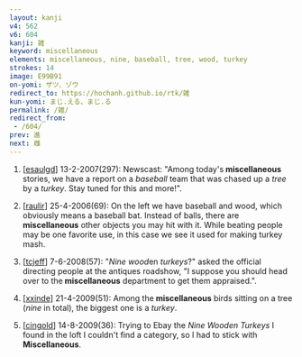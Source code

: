 ```yaml
---
layout: kanji
v4: 562
v6: 604
kanji: 雑
keyword: miscellaneous
elements: miscellaneous, nine, baseball, tree, wood, turkey
strokes: 14
image: E99B91
on-yomi: ザツ、ゾウ
redirect_to: https://hochanh.github.io/rtk/雑
kun-yomi: まじ.える、まじ.る
permalink: /雑/
redirect_from:
 - /604/
prev: 進
next: 雌
---
```


1) [<a href="http://kanji.koohii.com/profile/esaulgd">esaulgd</a>] 13-2-2007(297): Newscast: &quot;Among today&#039;s<strong> miscellaneous</strong> stories, we have a report on a <em>baseball</em> team that was chased up a <em>tree</em> by a <em>turkey</em>. Stay tuned for this and more!&quot;.

2) [<a href="http://kanji.koohii.com/profile/raulir">raulir</a>] 25-4-2006(69): On the left we have baseball and wood, which obviously means a baseball bat. Instead of balls, there are<strong> miscellaneous</strong> other objects you may hit with it. While beating people may be one favorite use, in this case we see it used for making turkey mash.

3) [<a href="http://kanji.koohii.com/profile/tcjeff">tcjeff</a>] 7-6-2008(57): &quot;<em>Nine</em> <em>wood</em>en <em>turkeys</em>?&quot; asked the official directing people at the antiques roadshow, &quot;I suppose you should head over to the<strong> miscellaneous</strong> department to get them appraised.&quot;.

4) [<a href="http://kanji.koohii.com/profile/xxinde">xxinde</a>] 21-4-2009(51): Among the<strong> miscellaneous</strong> birds sitting on a tree (<em>nine</em> in total), the biggest one is a <em>turkey</em>.

5) [<a href="http://kanji.koohii.com/profile/cingold">cingold</a>] 14-8-2009(36): Trying to Ebay the <em>Nine Wooden Turkeys</em> I found in the loft I couldn&#039;t find a category, so I had to stick with<strong> Miscellaneous</strong>.

